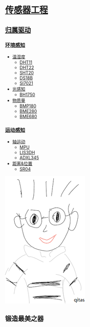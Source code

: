 ﻿# [传感器工程](https://github.com/Qitas/sensors) 

## [归属驱动](https://github.com/Qitas/drivers)

### [环境感知](environ/) 

* [温湿度](environ/HT/) 
    * [DHT11](environ/HT/DHT11/) 
    * [DHT22](environ/HT/DHT22/) 
    * [SHT20](environ/HT/SHT20/) 
    * [DS18B](environ/HT/DS18B/) 
    * [SI7021](environ/HT/SI7021/) 
* [光感知](environ/field/) 
    * [BH1750](environ/field/BH1750/) 
* [物质量](environ/matter/) 
    * [BMP180](environ/matter/BMP180/) 
    * [BME280](environ/matter/BME280/) 
    * [BME680](environ/matter/BME680/) 

### [运动感知](motion/) 

* [轴运动](motion/axis/) 
    * [MPU](motion/axis/MPU/) 
    * [LIS3DH](motion/axis/LIS3DH/) 
    * [ADXL345](motion/axis/ADXL345/) 
* [距离&位置](motion/station/) 
    * [SR04](motion/station/SR04/) 


[![sites](qitas/qitas.png)](http://www.qitas.cn)
## 锻造最美之器
